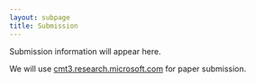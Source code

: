 ```yaml
---
layout: subpage
title: Submission
---
```


Submission information will appear here.

We will use [cmt3.research.microsoft.com](cmt3.research.microsoft.com) for paper submission.